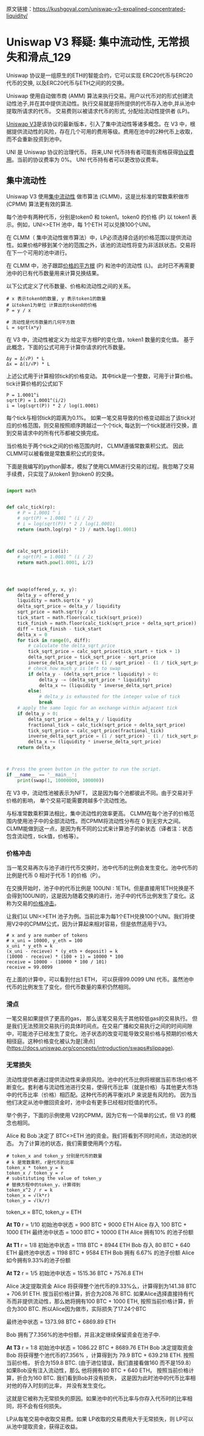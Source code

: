 原文链接：https://kushgoyal.com/uniswap-v3-expalined-concentrated-liquidity/

# Uniswap V3 释疑: 集中流动性, 无常损失和滑点_129

Uniswap 协议是一组原生的ETH的智能合约，它可以实现 ERC20代币与ERC20代币的交换, 以及ERC20代币与ETH之间的的交换。

Uniswap 使用自动做市商 (AMM) 算法来执行交易。用户以代币对的形式创建流动性池子,并在其中提供流动性。执行交易就是将所提供的代币存入池中,并从池中提取所请求的代币。
交易费则以被请求代币的形式, 分配给流动性提供者 (LP)。

[Uniswap V3](https://uniswap.org/blog/uniswap-v3/)是该协议的最新版本，引入了集中流动性等诸多概念。在 V3 中，根据提供流动性的风险，存在几个可用的费用等级。费用在池中的2种代币上收取，而不会重新投资到池中。

UNI 是 Uniswap 协议的治理代币。 将来,UNI 代币持有者可能有资格获得[协议费用](https://docs.uniswap.org/concepts/V3-overview/fees#protocol-fees)。当前的协议费率为 0%。 UNI 代币持有者可以更改协议费率。

## 集中流动性

Uniswap V3 使用[集中流动性](https://docs.uniswap.org/concepts/V3-overview/concentrated-liquidity) 做市算法 (CLMM)，这是比标准的常数乘积做市 (CPMM) 算法更有效的算法.

每个池中有两种代币，分别是token0 和 token1。token0 的价格 (P) 以 token1 表示。例如，UNI<>ETH 池中，每 1个ETH 可以兑换100个UNI。

在 CLMM（ 集中流动性做市算法）中，LP必须选择合适的价格范围以提供流动性。如果价格P移到某个池的范围之外，该池的流动性将变为非活跃状态。交易将在下一个可用的池中进行。

在 CLMM 中，池子跟踪[价格的平方根](https://uniswap.org/whitepaper-v3.pdf) (P) 和池中的流动性 (L)。 此时已不再需要池中的已有代币数量用来计算兑换结果。

以下公式定义了代币数量、价格和流动性之间的关系。
```
# x 表示token0的数量, y 表示token1的数量
# 以token1为单位 计算出的token0的价格
P = y / x

# 流动性是代币数量的几何平方数
L = sqrt(x*y)
```
在 V3 中，流动性被定义为:给定平方根P的变化值，token1 数量的变化值。
基于此概念，下面的公式可用于计算你请求的代币数量。

```
Δy = Δ(√P) * L 
Δx = Δ(1/√P) * L
```

上述公式用于计算相邻tick的价格变动。
其中tick是一个整数，可用于计算价格。 tick计算价格的公式如下

```
P = 1.0001^i
sqrt(P) = 1.0001^(i/2)
i = log(sqrt(P)) * 2 / log(1.0001)
```

每个tick与相邻tick的距离为0.1%。
如果一笔交易导致的价格变动超出了该tick对应的价格范围，则交易按照顺序跨越过一个个tick, 每达到一个tick就进行交换，直到交易请求中的所有代币都被交换完成。

当价格处于两个tick之间的价格范围内时， CLMM遵循常数乘积公式。 因此CLMM可以被看做是常数乘积公式的变体。

下面是我编写的python脚本，模拟了使用CLMM进行交易的过程。我忽略了交易手续费，只实现了从token1 到token0 的交换。

```python

import math


def calc_tick(rp):
    # P = 1.0001 ^ i
    # sqrt(P) = 1.0001 ^ (i / 2)
    # i = log(sqrt(P)) * 2 / log(1.0001)
    return (math.log(rp) * 2) / math.log(1.0001)



def calc_sqrt_price(i):
    # sqrt(P) = 1.0001 ^ (i / 2)
    return math.pow(1.0001, i/2)




def swap(offered_y, x, y):
    delta_y = offered_y
    liquidity = math.sqrt(x * y)
    delta_sqrt_price = delta_y / liquidity
    sqrt_price = math.sqrt(y / x)
    tick_start = math.floor(calc_tick(sqrt_price))
    tick_finish = math.floor(calc_tick(sqrt_price + delta_sqrt_price))
    diff = tick_finish - tick_start
    delta_x = 0
    for tick in range(0, diff):
        # calculate the delta_sqrt_price
        tick_sqrt_price = calc_sqrt_price(tick_start + tick + 1)
        delta_sqrt_price = tick_sqrt_price - sqrt_price
        inverse_delta_sqrt_price = (1 / sqrt_price) - (1 / tick_sqrt_price)
        # check how much y is left to swap
        if delta_y - (delta_sqrt_price * liquidity) > 0:
            delta_y -= (delta_sqrt_price * liquidity)
            delta_x += (liquidity * inverse_delta_sqrt_price)
        else:
            # delta_y is exhausted for the integer value of tick
            break
    # apply the same logic for an exchange within adjacent tick
    if delta_y > 0:
        delta_sqrt_price = delta_y / liquidity
        fractional_tick = calc_tick(sqrt_price + delta_sqrt_price)
        tick_sqrt_price = calc_sqrt_price(fractional_tick)
        inverse_delta_sqrt_price = (1 / sqrt_price) - (1 / tick_sqrt_price)
        delta_x += (liquidity * inverse_delta_sqrt_price)
    return delta_x



# Press the green button in the gutter to run the script.
if __name__ == '__main__':
    print(swap(1, 10000000, 100000))
```

在 V3 中，流动性池被表示为NFT， 这是因为每个池都彼此不同。由于交易对于价格的影响， 单个交易可能需要跨越多个流动性池。

与标准常数乘积算法相比，集中流动性的效率更高。 CLMM在每个池子的价格范围内使用池子中的全部流动性。而CPMM将流动性分布在 0 到无穷大之间。 CLMM能做到这一点，是因为有不同的公式来计算池子的新状态（译者注：状态包含流动性，tick值，价格等）。


### 价格冲击

当一笔交易再次与池子进行代币交换时，池中代币的比例会发生变化。池中代币的比例是代币 0 相对于代币 1 的价格（P）。

在交换开始时，池子中的代币比例是 100UNI : 1ETH。但是直接用1ETH兑换是不会得到100UNI的，这是因为随着交换的进行，池子中的代币比例发生了变化。这称为交易的[价格冲击](https://docs.uniswap.org/concepts/introduction/swaps#price-impact)。

让我们以 UNI<>ETH 池子为例。当前比率为每1个ETH兑换100个UNI。我们将使用V2中的CPMM公式，因为计算起来相对容易，但是依然适用于V3。

```
# x and y are number of tokens
# x_uni = 10000, y_eth = 100
x_uni * y_eth = k
(x_uni - recieve) * (y_eth + deposit) = k
(10000 - receive) * (100 + 1) = 10000 * 100
receive = 10000 - (10000 * 100 / 101)
receive = 99.0099
```
在上面的计算中，可以看到付出1 ETH， 可以获得99.0099 UNI 代币。虽然池中代币的比例发生了变化，但代币数量的乘积仍然相同。

### 滑点
一笔交易如果提供了更高的gas， 那么该笔交易先于其他较低gas的交易执行。 但是我们无法预测交易执行的具体时间点。在交易广播和交易执行之间的时间间隙中，可能池子已经发生了变化。池子状态的改变可能导致交易价格与预期的价格大相径庭。这种价格变化被认为是[滑点]
(https://docs.uniswap.org/concepts/introduction/swaps#slippage).

### 无常损失

流动性提供者通过提供流动性来承担风险。池中的代币比例将根据当前市场价格不断变化。套利者与流动性池进行交易，使得代币比率（就是价格）与其他更大市场中的代币比率（价格）相匹配。这种代币的再平衡对LP 来说是有风险的。 因为当他们决定从池中撤回资金时，池中会有更多已经相对贬值的代币。


举个例子，下面的示例使用 V2的CPMM，因为它有一个简单的公式，但 V3 的概念也相同。

Alice 和 Bob 决定了 BTC<>ETH 池的资金。我们将看到不同时间点，流动池的状态。 为了计算池的状态，我们需要使用两个方程。

```
# token_x and token_y 分别是代币的数量
# k 是常数乘积，r是代币的比率
token_x * token_y = k
token_x / token_y = r
# substituting the value of token_y
# 替换方程中的token_y，计算得到
token_x^2 / r = k
token_x = √(k*r)
token_y = √(k/r)
```

token_x = BTC, token_y = ETH

**At T0**
r = 1/10
初始池中状态 = 900 BTC + 9000 ETH
Alice 存入 100 BTC + 1000 ETH
最终池中状态 = 1000 BTC + 10000 ETH
Alice 拥有10% 的池子份额

**At T1**
r = 1/8
初始池中状态 = 1118 BTC + 8944 ETH
Bob 存入 80 BTC + 640 ETH
最终池中状态 = 1198 BTC + 9584 ETH
Bob 拥有 6.67% 的池子份额
Alice 如今拥有9.33%的池子份额

**At T2**
r = 1/5
初始池中状态 = 1515.36 BTC + 7576.8 ETH

Alice 决定提取资金
Alice 将获得整个池代币的9.33%么，计算得到为141.38 BTC + 706.91 ETH. 按当前价格计算，折合为208.76 BTC.
如果Alice选择直接持有代币而非提供流动性，那么她将拥有100 BTC + 1000 ETH, 按照当前价格计算，折合为300 BTC. 
所以Alice因为做市，实际损失了17.24个BTC

最终池中状态 = 1373.98 BTC + 6869.89 ETH

Bob 拥有了7.356%的池中份额，并且决定继续保留资金在池子中.

**At T3**
r = 1:8
初始池中状态 = 1086.22 BTC + 8689.76 ETH
Bob 决定提取资金
Bob 将获得整个池代币的7.356% ，计算得到为 79.9 BTC + 639.218 ETH.
按照当前价格， 折合为159.8 BTC.  (由于进位错误，我们直接看做160 而不是159.8）
如果Bob没有注入流动性，那么 他将拥有80 BTC + 640 ETH。 按照当前价格计算，折合为160 BTC.
我们看到Bob并没有损失， 这是因为此时池中的代币比率相对他的存入时刻的比率， 并没有发生变化。

这就是它被称为无常损失的原因。如果池中的代币比率与你存入代币时的比率相同，将不会有任何损失。

LP从每笔交易中收取交易费。如果 LP收取的交易费用大于无常损失，则 LP可以从池中提取资金，获得正收益。
